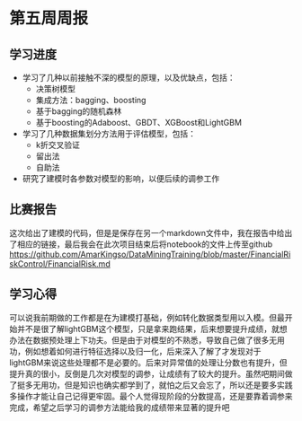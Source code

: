 # 第五周周报

## 学习进度
- 学习了几种以前接触不深的模型的原理，以及优缺点，包括：
    - 决策树模型
    - 集成方法：bagging、boosting
    - 基于bagging的随机森林
    - 基于boosting的Adaboost、GBDT、XGBoost和LightGBM
- 学习了几种数据集划分方法用于评估模型，包括：
    - k折交叉验证
    - 留出法
    - 自助法
- 研究了建模时各参数对模型的影响，以便后续的调参工作

## 比赛报告
这次给出了建模的代码，但是是保存在另一个markdown文件中，我在报告中给出了相应的链接，最后我会在此次项目结束后将notebook的文件上传至github
https://github.com/AmarKingso/DataMiningTraining/blob/master/FinancialRiskControl/FinancialRisk.md

## 学习心得
可以说我前期做的工作都是在为建模打基础，例如转化数据类型用以入模。但最开始并不是很了解lightGBM这个模型，只是拿来跑结果，后来想要提升成绩，就想办法在数据预处理上下功夫。但是由于对模型的不熟悉，导致自己做了很多无用功，例如想着如何进行特征选择以及归一化，后来深入了解了才发现对于lightGBM来说这些处理都不是必要的。后来对异常值的处理让分数也有提升，但提升真的很小，反倒是几次对模型的调参，让成绩有了较大的提升。虽然吧期间做了挺多无用功，但是知识也确实都学到了，就怕之后又会忘了，所以还是要多实践多操作才能让自己记得更牢固。最个人觉得现阶段的分数提高，还是要靠着调参来完成，希望之后学习的调参方法能给我的成绩带来显著的提升吧